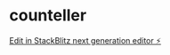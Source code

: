 # counteller

[Edit in StackBlitz next generation editor ⚡️](https://stackblitz.com/~/github.com/isak123isak/counteller)